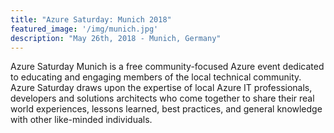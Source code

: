 ```yaml
---
title: "Azure Saturday: Munich 2018"
featured_image: '/img/munich.jpg'
description: "May 26th, 2018 - Munich, Germany"
---
```

Azure Saturday Munich is a free community-focused Azure event dedicated to educating and engaging members of the local technical community. Azure Saturday draws upon the expertise of local Azure IT professionals, developers and solutions architects who come together to share their real world experiences, lessons learned, best practices, and general knowledge with other like-minded individuals.
